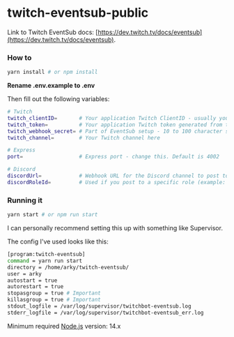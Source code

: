 # twitch-eventsub-public

Link to Twitch EventSub docs: [https://dev.twitch.tv/docs/eventsub](https://dev.twitch.tv/docs/eventsub).

### How to

```bash
yarn install # or npm install
```

**Rename .env.example to .env**

Then fill out the following variables:

```bash
# Twitch
twitch_clientID=       # Your application Twitch ClientID - usually your app/bot's ClientID
twitch_token=          # Your application Twitch token generated from the OAuth flow
twitch_webhook_secret= # Part of EventSub setup - 10 to 100 character secret
twitch_channel=        # Your Twitch channel here

# Express
port=                  # Express port - change this. Default is 4002

# Discord
discordUrl=            # Webhook URL for the Discord channel to post to
discordRoleId=         # Used if you post to a specific role (example: @Twitch Ping). Delete this if you're just using @everyone
```

### Running it

```bash
yarn start # or npm run start
```

I can personally recommend setting this up with something like Supervisor.

The config I've used looks like this:

```bash
[program:twitch-eventsub]
command = yarn run start
directory = /home/arky/twitch-eventsub/
user = arky
autostart = true
autorestart = true
stopasgroup = true # Important
killasgroup = true # Important
stdout_logfile = /var/log/supervisor/twitchbot-eventsub.log
stderr_logfile = /var/log/supervisor/twitchbot-eventsub_err.log
```

Minimum required [Node.js](https://nodejs.org) version: 14.x
